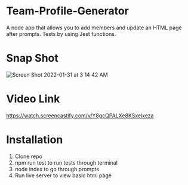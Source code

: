 # Team-Profile-Generator

A node app that allows you to add members and update an HTML page after prompts.
Tests by using Jest functions.

# Snap Shot

![Screen Shot 2022-01-31 at 3 14 42 AM](https://user-images.githubusercontent.com/89047977/151759662-413f38c1-e26c-4abb-993c-e6d006b77618.png)

# Video Link

https://watch.screencastify.com/v/Y8gcQPALXe8KSxelxeza

# Installation

1. Clone repo
2. npm run test to run tests through terminal
3. node index to go through prompts
4. Run live server to view basic html page
